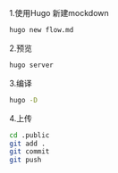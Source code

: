 

1.使用Hugo 新建mockdown
```bash
hugo new flow.md
```
2.预览
```bash
hugo server
```
3.编译

```bash
hugo -D
```



4.上传

```bash
cd .public
git add .
git commit 
git push
```